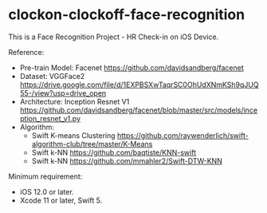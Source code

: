 # clockon-clockoff-face-recognition
This is a Face Recognition Project - HR Check-in on iOS Device.

Reference:
  - Pre-train Model: Facenet https://github.com/davidsandberg/facenet 
  - Dataset: VGGFace2 https://drive.google.com/file/d/1EXPBSXwTaqrSC0OhUdXNmKSh9qJUQ55-/view?usp=drive_open
  - Architecture: Inception Resnet V1 https://github.com/davidsandberg/facenet/blob/master/src/models/inception_resnet_v1.py
  - Algorithm: 
    + Swift K-means Clustering https://github.com/raywenderlich/swift-algorithm-club/tree/master/K-Means 
    + Swift k-NN https://github.com/baqtiste/KNN-swift 
    + Swift k-NN https://github.com/mmahler2/Swift-DTW-KNN 
  
  
Minimum requirement:
  - iOS 12.0 or later.
  - Xcode 11 or later, Swift 5.
